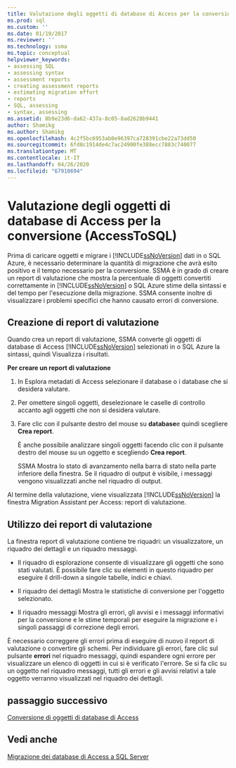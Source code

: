 ```yaml
---
title: Valutazione degli oggetti di database di Access per la conversione (AccessToSQL) | Microsoft Docs
ms.prod: sql
ms.custom: ''
ms.date: 01/19/2017
ms.reviewer: ''
ms.technology: ssma
ms.topic: conceptual
helpviewer_keywords:
- assessing SQL
- assessing syntax
- assessment reports
- creating assessment reports
- estimating migration effort
- reports
- SQL, assessing
- syntax, assessing
ms.assetid: 8b9e23d6-da62-437a-8c05-8ad2628b9441
author: Shamikg
ms.author: Shamikg
ms.openlocfilehash: 4c2f5bc6953ab0e96397ca728391cbe22a73dd50
ms.sourcegitcommit: 6fd8c1914de4c7ac24900fe388ecc7883c740077
ms.translationtype: MT
ms.contentlocale: it-IT
ms.lasthandoff: 04/26/2020
ms.locfileid: "67910694"
---
```

# <a name="assessing-access-database-objects-for-conversion-accesstosql"></a>Valutazione degli oggetti di database di Access per la conversione (AccessToSQL)
Prima di caricare oggetti e migrare i [!INCLUDE[ssNoVersion](../../includes/ssnoversion-md.md)] dati in o SQL Azure, è necessario determinare la quantità di migrazione che avrà esito positivo e il tempo necessario per la conversione. SSMA è in grado di creare un report di valutazione che mostra la percentuale di oggetti convertiti correttamente in [!INCLUDE[ssNoVersion](../../includes/ssnoversion-md.md)] o SQL Azure stime della sintassi e del tempo per l'esecuzione della migrazione. SSMA consente inoltre di visualizzare i problemi specifici che hanno causato errori di conversione.  
  
## <a name="creating-assessment-reports"></a>Creazione di report di valutazione  
Quando crea un report di valutazione, SSMA converte gli oggetti di database di Access [!INCLUDE[ssNoVersion](../../includes/ssnoversion-md.md)] selezionati in o SQL Azure la sintassi, quindi Visualizza i risultati.  
  
**Per creare un report di valutazione**  
  
1.  In Esplora metadati di Access selezionare il database o i database che si desidera valutare.  
  
2.  Per omettere singoli oggetti, deselezionare le caselle di controllo accanto agli oggetti che non si desidera valutare.  
  
3.  Fare clic con il pulsante destro del mouse su **database**e quindi scegliere **Crea report**.  
  
    È anche possibile analizzare singoli oggetti facendo clic con il pulsante destro del mouse su un oggetto e scegliendo **Crea report**.  
  
    SSMA Mostra lo stato di avanzamento nella barra di stato nella parte inferiore della finestra. Se il riquadro di output è visibile, i messaggi vengono visualizzati anche nel riquadro di output.  
  
Al termine della valutazione, viene visualizzata [!INCLUDE[ssNoVersion](../../includes/ssnoversion-md.md)] la finestra Migration Assistant per Access: report di valutazione.  
  
## <a name="using-assessment-reports"></a>Utilizzo dei report di valutazione  
La finestra report di valutazione contiene tre riquadri: un visualizzatore, un riquadro dei dettagli e un riquadro messaggi.  
  
-   Il riquadro di esplorazione consente di visualizzare gli oggetti che sono stati valutati. È possibile fare clic su elementi in questo riquadro per eseguire il drill-down a singole tabelle, indici e chiavi.  
  
-   Il riquadro dei dettagli Mostra le statistiche di conversione per l'oggetto selezionato.  
  
-   Il riquadro messaggi Mostra gli errori, gli avvisi e i messaggi informativi per la conversione e le stime temporali per eseguire la migrazione e i singoli passaggi di correzione degli errori.  
  
È necessario correggere gli errori prima di eseguire di nuovo il report di valutazione o convertire gli schemi. Per individuare gli errori, fare clic sul pulsante **errori** nel riquadro messaggi, quindi espandere ogni errore per visualizzare un elenco di oggetti in cui si è verificato l'errore. Se si fa clic su un oggetto nel riquadro messaggi, tutti gli errori e gli avvisi relativi a tale oggetto verranno visualizzati nel riquadro dei dettagli.  
  
## <a name="next-step"></a>passaggio successivo  
[Conversione di oggetti di database di Access](converting-access-database-objects-accesstosql.md)  
  
## <a name="see-also"></a>Vedi anche  
[Migrazione dei database di Access a SQL Server](migrating-access-databases-to-sql-server-azure-sql-db-accesstosql.md)  
  
